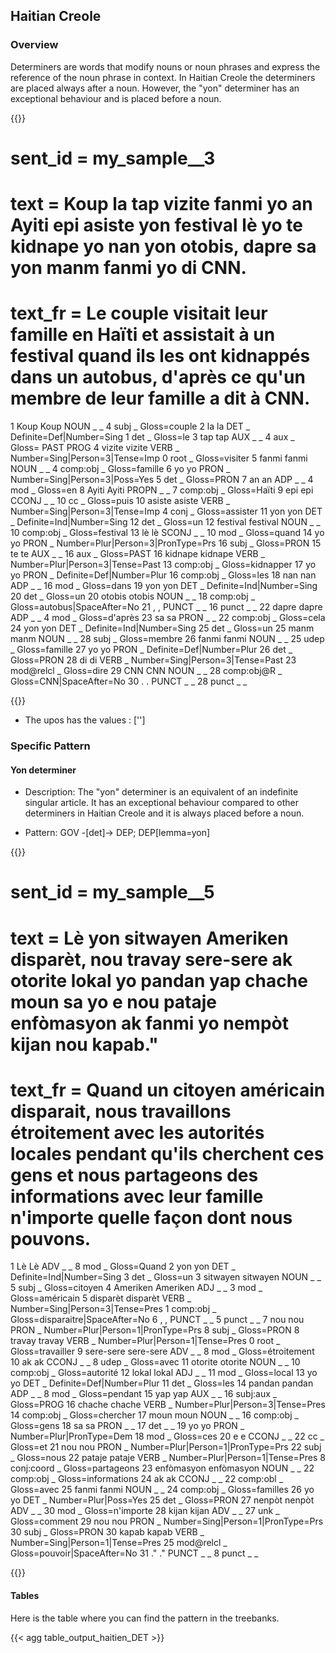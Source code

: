 ## Haitian Creole

### Overview

 Determiners are words that modify nouns or noun phrases and express the reference of the noun phrase in context. In Haitian Creole the determiners are placed always after a noun. However, the "yon" determiner has an exceptional behaviour and is placed before a noun. 

{{<conll>}} 
# sent_id = my_sample__3
# text = Koup la tap vizite fanmi yo an Ayiti epi asiste yon festival lè yo te kidnape yo nan yon otobis, dapre sa yon manm fanmi yo di CNN.
# text_fr = Le couple visitait leur famille en Haïti et assistait à un festival quand ils les ont kidnappés dans un autobus, d'après ce qu'un membre de leur famille a dit à CNN.
1	Koup	Koup	NOUN	_	_	4	subj	_	Gloss=couple
2	la	la	DET	_	Definite=Def|Number=Sing	1	det	_	Gloss=le
3	tap	tap 	AUX	_	_	4	aux	_	Gloss=  PAST PROG
4	vizite	vizite 	VERB	_	Number=Sing|Person=3|Tense=Imp	0	root	_	Gloss=visiter
5	fanmi	fanmi 	NOUN	_	_	4	comp:obj	_	Gloss=famille
6	yo	yo	PRON	_	Number=Sing|Person=3|Poss=Yes	5	det	_	Gloss=PRON
7	an	an	ADP	_	_	4	mod	_	Gloss=en
8	Ayiti	Ayiti	PROPN	_	_	7	comp:obj	_	Gloss=Haïti
9	epi	epi	CCONJ	_	_	10	cc	_	Gloss=puis
10	asiste	asiste 	VERB	_	Number=Sing|Person=3|Tense=Imp	4	conj	_	Gloss=assister
11	yon	yon 	DET	_	Definite=Ind|Number=Sing	12	det	_	Gloss=un
12	festival	festival	NOUN	_	_	10	comp:obj	_	Gloss=festival
13	lè	lè	SCONJ	_	_	10	mod	_	Gloss=quand
14	yo	yo	PRON	_	Number=Plur|Person=3|PronType=Prs	16	subj	_	Gloss=PRON
15	te	te	AUX	_	_	16	aux	_	Gloss=PAST
16	kidnape	kidnape 	VERB	_	Number=Plur|Person=3|Tense=Past	13	comp:obj	_	Gloss=kidnapper
17	yo	yo	PRON	_	Definite=Def|Number=Plur	16	comp:obj	_	Gloss=les
18	nan	nan	ADP	_	_	16	mod	_	Gloss=dans
19	yon	yon 	DET	_	Definite=Ind|Number=Sing	20	det	_	Gloss=un
20	otobis	otobis 	NOUN	_	_	18	comp:obj	_	Gloss=autobus|SpaceAfter=No
21	,	, 	PUNCT	_	_	16	punct	_	_
22	dapre	dapre	ADP	_	_	4	mod	_	Gloss=d'après
23	sa	sa 	PRON	_	_	22	comp:obj	_	Gloss=cela
24	yon	yon	DET	_	Definite=Ind|Number=Sing	25	det	_	Gloss=un
25	manm	manm	NOUN	_	_	28	subj	_	Gloss=membre
26	fanmi	fanmi	NOUN	_	_	25	udep	_	Gloss=famille
27	yo	yo	PRON	_	Definite=Def|Number=Plur	26	det	_	Gloss=PRON
28	di	di	VERB	_	Number=Sing|Person=3|Tense=Past	23	mod@relcl	_	Gloss=dire
29	CNN	CNN	NOUN	_	_	28	comp:obj@R	_	Gloss=CNN|SpaceAfter=No
30	.	.	PUNCT	_	_	28	punct	_	_

{{</conll>}}

- The upos  has the values : ['']


### Specific Pattern

#### Yon determiner 

- Description: The "yon" determiner is an equivalent of an indefinite singular article. It has an exceptional behaviour compared to other determiners in Haitian Creole and it is always placed before a noun. 

- Pattern: GOV -[det]-> DEP; DEP[lemma=yon]


{{<conll>}}
# sent_id = my_sample__5
# text = Lè yon sitwayen Ameriken disparèt, nou travay sere-sere ak otorite lokal yo pandan yap chache moun sa yo e nou pataje enfòmasyon ak fanmi yo nempòt kijan nou kapab."
# text_fr = Quand un citoyen américain disparait, nous travaillons étroitement avec les autorités locales pendant qu'ils cherchent ces gens et nous partageons des informations avec leur famille  n'importe quelle façon dont nous pouvons.
1	Lè	Lè	ADV	_	_	8	mod	_	Gloss=Quand
2	yon	yon	DET	_	Definite=Ind|Number=Sing	3	det	_	Gloss=un
3	sitwayen	sitwayen	NOUN	_	_	5	subj	_	Gloss=citoyen
4	Ameriken	Ameriken	ADJ	_	_	3	mod	_	Gloss=américain
5	disparèt	disparèt	VERB	_	Number=Sing|Person=3|Tense=Pres	1	comp:obj	_	Gloss=disparaitre|SpaceAfter=No
6	,	,	PUNCT	_	_	5	punct	_	_
7	nou	nou	PRON	_	Number=Plur|Person=1|PronType=Prs	8	subj	_	Gloss=PRON
8	travay	travay 	VERB	_	Number=Plur|Person=1|Tense=Pres	0	root	_	Gloss=travailler
9	sere-sere	sere-sere	ADV	_	_	8	mod	_	Gloss=étroitement
10	ak	ak	CCONJ	_	_	8	udep	_	Gloss=avec
11	otorite	otorite 	NOUN	_	_	10	comp:obj	_	Gloss=autorité
12	lokal	lokal	ADJ	_	_	11	mod	_	Gloss=local
13	yo	yo	DET	_	Definite=Def|Number=Plur	11	det	_	Gloss=les
14	pandan	pandan 	ADP	_	_	8	mod	_	Gloss=pendant
15	yap	yap	AUX	_	_	16	subj:aux	_	Gloss=PROG
16	chache	chache	VERB	_	Number=Plur|Person=3|Tense=Pres	14	comp:obj	_	Gloss=chercher
17	moun	moun	NOUN	_	_	16	comp:obj	_	Gloss=gens
18	sa	sa	PRON	_	_	17	det	_	_
19	yo	yo	PRON	_	Number=Plur|PronType=Dem	18	mod	_	Gloss=ces
20	e	e	CCONJ	_	_	22	cc	_	Gloss=et
21	nou	nou	PRON	_	Number=Plur|Person=1|PronType=Prs	22	subj	_	Gloss=nous
22	pataje	pataje	VERB	_	Number=Plur|Person=1|Tense=Pres	8	conj:coord	_	Gloss=partageons
23	enfòmasyon	enfòmasyon 	NOUN	_	_	22	comp:obj	_	Gloss=informations
24	ak	ak	CCONJ	_	_	22	comp:obl	_	Gloss=avec
25	fanmi	fanmi	NOUN	_	_	24	comp:obj	_	Gloss=familles
26	yo	yo	DET	_	Number=Plur|Poss=Yes	25	det	_	Gloss=PRON
27	nenpòt	nenpòt 	ADV	_	_	30	mod	_	Gloss=n'importe
28	kijan	kijan	ADV	_	_	27	unk	_	Gloss=comment
29	nou	nou	PRON	_	Number=Sing|Person=1|PronType=Prs	30	subj	_	Gloss=PRON
30	kapab	kapab	VERB	_	Number=Sing|Person=1|Tense=Pres	25	mod@relcl	_	Gloss=pouvoir|SpaceAfter=No
31	."	."	PUNCT	_	_	8	punct	_	_

{{</conll>}}

#### Tables

 Here is the table where you can find the pattern in the treebanks.

{{< agg table_output_haitien_DET >}}
